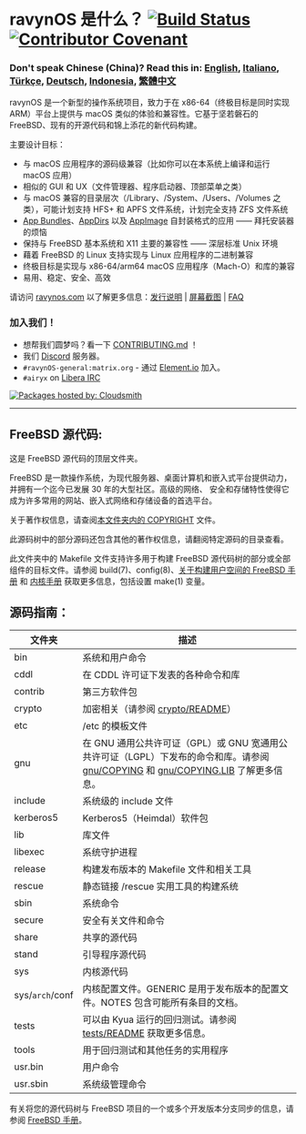 # ravynOS 是什么？ [![Build Status](https://api.cirrus-ci.com/github/ravynsoft/ravynos.svg?branch=main)](https://cirrus-ci.com/github/ravynsoft/ravynos) [![Contributor Covenant](https://img.shields.io/badge/Contributor%20Covenant-2.1-4baaaa.svg)](CODE_OF_CONDUCT.md)
### Don't speak Chinese (China)? Read this in: [English](README.md), [Italiano](README.IT.md), [Türkçe](README_TR.md), [Deutsch](README.DE.md), [Indonesia](README.ID.md), [繁體中文](README.zh_TW.md)

ravynOS 是一个新型的操作系统项目，致力于在 x86-64（终极目标是同时实现 ARM）平台上提供与 macOS 类似的体验和兼容性。它基于坚若磐石的 FreeBSD、现有的开源代码和锦上添花的新代码构建。

主要设计目标：
- 与 macOS 应用程序的源码级兼容（比如你可以在本系统上编译和运行 macOS 应用）
- 相似的 GUI 和 UX（文件管理器、程序启动器、顶部菜单之类）
- 与 macOS 兼容的目录层次（/Library、/System、/Users、/Volumes 之类），可能计划支持 HFS+ 和 APFS 文件系统，计划完全支持 ZFS 文件系统
- [App Bundles](https://developer.apple.com/documentation/foundation/bundle)、[AppDirs](https://github.com/AppImage/AppImageKit/wiki/AppDir) 以及 [AppImage](https://github.com/AppImage) 自封装格式的应用 —— 拜托安装器的烦恼
- 保持与 FreeBSD 基本系统和 X11 主要的兼容性 —— 深层标准 Unix 环境
- 藉着 FreeBSD 的 Linux 支持实现与 Linux 应用程序的二进制兼容
- 终极目标是实现与 x86-64/arm64 macOS 应用程序（Mach-O）和库的兼容
- 易用、稳定、安全、高效

请访问 [ravynos.com](https://ravynos.com/) 以了解更多信息：[发行说明](https://ravynos.com/releases.html) | [屏幕截图](https://ravynos.com/screenshots.html) | [FAQ](https://ravynos.com/faq.html)

### 加入我们！

* 想帮我们圆梦吗？看一下 [CONTRIBUTING.md](CONTRIBUTING.md) ！
* 我们 [Discord](https://discord.com/invite/8caJbAGNwY) 服务器。
* `#ravynOS-general:matrix.org` - 通过 [Element.io](https://app.element.io/#/room/%23ravynOS-general:matrix.org) 加入。
* `#airyx` on [Libera IRC](https://web.libera.chat/?channel=#airyx)

[![Packages hosted by: Cloudsmith](https://img.shields.io/badge/OSS%20hosting%20by-cloudsmith-blue?logo=cloudsmith&style=flat-square)](https://cloudsmith.com)

---

FreeBSD 源代码:
---------------
这是 FreeBSD 源代码的顶层文件夹。

FreeBSD 是一款操作系统，为现代服务器、桌面计算机和嵌入式平台提供动力，并拥有一个迄今已发展 30 年的大型社区。高级的网络、 安全和存储特性使得它成为许多常用的网站、嵌入式网络和存储设备的首选平台。

关于著作权信息，请查阅[本文件夹内的 COPYRIGHT](COPYRIGHT) 文件。

此源码树中的部分源码还包含其他的著作权信息，请翻阅特定源码的目录查看。

此文件夹中的 Makefile 文件支持许多用于构建 FreeBSD 源代码树的部分或全部组件的目标文件。请参阅 build(7)、config(8)、[关于构建用户空间的 FreeBSD 手册](https://docs.freebsd.org/zh_CN/books/handbook/cutting-edge/#makeworld) 和 [内核手册](https://docs.freebsd.org/zh_CN/books/handbook/kernelconfig/) 获取更多信息，包括设置 make(1) 变量。

源码指南：
---------------
| 文件夹 | 描述                                                         |
| --------- | ----------- |
| bin | 系统和用户命令 |
| cddl | 在 CDDL 许可证下发表的各种命令和库 |
| contrib | 第三方软件包 |
| crypto | 加密相关（请参阅 [crypto/README](crypto/README)） |
| etc | /etc 的模板文件 |
| gnu | 在 GNU 通用公共许可证（GPL）或 GNU 宽通用公共许可证（LGPL）下发布的命令和库。请参阅 [gnu/COPYING](gnu/COPYING) 和 [gnu/COPYING.LIB](gnu/COPYING.LIB) 了解更多信息。 |
| include | 系统级的 include 文件 |
| kerberos5 | Kerberos5（Heimdal）软件包 |
| lib | 库文件 |
| libexec | 系统守护进程 |
| release | 构建发布版本的 Makefile 文件和相关工具 |
| rescue | 静态链接 /rescue 实用工具的构建系统 |
| sbin | 系统命令 |
| secure | 安全有关文件和命令 |
| share | 共享的源代码 |
| stand | 引导程序源代码 |
| sys | 内核源代码 |
| sys/`arch`/conf | 内核配置文件。GENERIC 是用于发布版本的配置文件。NOTES 包含可能所有条目的文档。 |
| tests | 可以由 Kyua 运行的回归测试。请参阅 [tests/README](tests/README) 获取更多信息。 |
| tools | 用于回归测试和其他任务的实用程序 |
| usr.bin | 用户命令 |
| usr.sbin | 系统级管理命令 |

有关将您的源代码树与 FreeBSD 项目的一个或多个开发版本分支同步的信息，请参阅 [FreeBSD 手册](https://docs.freebsd.org/zh_CN/books/handbook/cutting-edge/#current-stable)。
